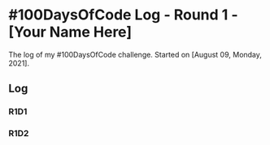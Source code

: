 # #100DaysOfCode Log - Round 1 - [Your Name Here]

The log of my #100DaysOfCode challenge. Started on [August 09, Monday, 2021].

## Log

### R1D1 
<!-- Started a Weather App. Worked on the draft layout of the app, struggled with OpenWeather API http://www.example.com -->

### R1D2
